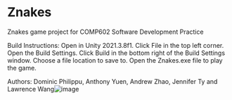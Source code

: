# Znakes
Znakes game project for COMP602 Software Development Practice

Build Instructions:
Open in Unity 2021.3.8f1.
Click File in the top left corner.
Open the Build Settings.
Click Build in the bottom right of the Build Settings window.
Choose a file location to save to. 
Open the Znakes.exe file to play the game.

Authors:
Dominic Philippu, Anthony Yuen, Andrew Zhao, Jennifer Ty and Lawrence Wang![image](https://user-images.githubusercontent.com/33407458/197782106-ef76a6d8-8b0f-4320-952c-6421c3dfe4f1.png)
